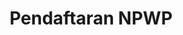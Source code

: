 ---
id: 17
title: Pendaftaran NPWP
linkurl: https://docs.google.com/document/d/1UOalegf-mE2IGWUETv-HUX-yXLdmtIGk6gwXQQLh3UM/edit?usp=drivesdk
fitur: resume
category: kup
topik: NPWP dan PKP
subtopik: Ketentuan Sejak Atau setelah 30 Mei 2013
type: word
modifiedTime: 11 Desember 2019
---
